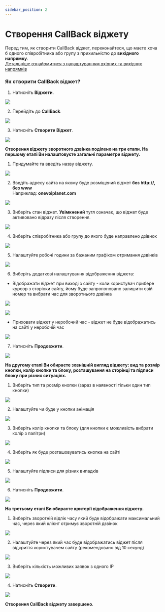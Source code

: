 ```yaml
---
sidebar_position: 2
---
```


# Створення CallBack віджету
Перед тим, як створити CallBack віджет, переконайтеся, що маєте хоча б одного співробітника або групу з прихильністю до **вихідного напрямку**. <br/> [Детальніше ознайомитися з налаштуванням вхідних та вихідних напрямків](/docs/call-processing/numbers/settings-number.md)

### Як створити CallBack віджет?

1. Натисніть **Віджети**.

![](../../img/widgets/side-bar-widgets.svg)


2. Перейдіть до **CallBack**.

![](../../img/widgets/side-bar-call-back.svg)

3. Натисніть **Створити Віджет**.

![](../../img/widgets/callback-widget/call-back-create-button.svg)

**Створення віджету зворотного дзвінка поділено на три етапи. На першому етапі Ви налаштовуєте загальні параметри віджету.**

1. Придумайте та введіть назву віджету.

![](../../img/widgets/callback-widget/create-callback/call-back-create-name-field.svg)

2. Введіть адресу сайта на якому буде розміщений віджет **без http://, без www** <br/>Наприклад: **onevoiplanet.com**

![](../../img/widgets/callback-widget/create-callback/call-back-create-site-address-field.svg)

3. Виберіть стан віджет. **Увімкнений** тугл означає, що віджет буде активовано відразу після створення.

![](../../img/widgets/callback-widget/create-callback/call-back-create-widget-status-toogle.svg)

4. Виберіть співробітника або групу до якого буде направлено дзівнок

![](../../img/widgets/callback-widget/create-callback/call-back-create-connect-to-block.svg)

5. Налаштуйте робочі години за бажаним графіком отримання дзвінків

![](../../img/widgets/callback-widget/create-callback/call-back-create-working-hours-block.svg)

6. Виберіть додаткові налаштування відображення віджета:
- Відображати віджет при виході з сайту - коли користувач прибере курсор з сторінки сайту, йому буде запропоновано залишити свій номер та вибрати час для зворотнього дзвінка

![](../../img/widgets/callback-widget/create-callback/call-back-site-log-out-toogle.svg)

![](../../img/widgets/callback-widget/create-callback/call-back-site-log-out-block.svg)

- Приховати віджет у неробочий час - віджет не буде відображатись на сайті у неробочій час

![](../../img/widgets/callback-widget/create-callback/call-back-create-hide-widget-toogle.svg)

7. Натисніть **Продовжити**.

![](../../img/widgets/callback-widget/create-callback/call-back-create-continue-button.svg)

**На другому етапі Ви обираєте зовнішній вигляд віджету: вид та розмір кнопки, колір кнопки та блоку, розташування на сторінці та підписи блоку при різних ситуаціях.**

1. Виберіть тип та розмір кнопки (зараз в наявності тільки один тип кнопки)

![](../../img/widgets/callback-widget/create-callback/call-back-create-button-appearance-fields.svg)

2. Налаштуйте чи буде у кнопки анімація

![](../../img/widgets/callback-widget/create-callback/call-back-create-animation-toogle.svg)

3. Виберіть колір кнопки та блоку (для кнопки є можливість вибрати колір з палітри)

![](../../img/widgets/callback-widget/create-callback/call-back-create-colors-block.svg)

4. Виберіть як буде розташовуватись кнопка на сайті

![](../../img/widgets/callback-widget/create-callback/call-back-create-position-block.svg)

5. Налаштуйте підписи для різних випадків

![](../../img/widgets/callback-widget/create-callback/call-back-create-text-block.svg)

6. Натисніть **Продовжити**.

![](../../img/widgets/callback-widget/create-callback/call-back-create-continue-button.svg)

**На третьому етапі Ви обираєте критерії відображення віджету.**

1. Виберіть зворотній відлік часу який буде відображати максимальний час, через який клієнт отримує зворотній дзвінок

![](../../img/widgets/callback-widget/create-callback/call-back-create-back-time-field.svg)

2. Налаштуйте через який час буде відображатись віджет після відкриття користувачем сайту (рекомендовано від 10 секунд)

![](../../img/widgets/callback-widget/create-callback/call-back-create-time-to-open-field.svg)

3. Виберіть кількість можливих заявок з одного IP

![](../../img/widgets/callback-widget/create-callback/call-back-create-ip-limit-field.svg)

4. Натисніть **Створити**.

![](../../img/widgets/callback-widget/create-callback/call-back-create-button2.svg)

**Створення CallBack віджету завершено.**
